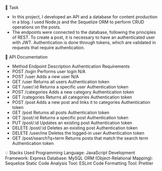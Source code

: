 📝 Task
- In this project, I developed an API and a database for content production in a blog. I used Node.js and the Sequelize ORM to perform CRUD operations on the posts.
- The endpoints were connected to the database, following the principles of REST. To create a post, it is necessary to have an authenticated user with JWT. Authentication is done through tokens, which are validated in requests that require authentication.

📄 API Documentation
- Method Endpoint Description Authentication Requirements
- POST /login Performs user login N/A
- POST /user Adds a new user N/A
- GET /user Returns all users Authentication token
- GET /user/:id Returns a specific user Authentication token
- POST /categories Adds a new category Authentication token
- GET /categories Returns all categories Authentication token
- POST /post Adds a new post and links it to categories Authentication token
- GET /post Returns all posts Authentication token
- GET /post/:id Returns a specific post Authentication token
- PUT /post/:id Updates an existing post Authentication token
- DELETE /post/:id Deletes an existing post Authentication token
- DELETE /user/me Deletes the logged-in user Authentication token
- GET /post/search?q=term Returns posts that match the search term Authentication token

💡 Stacks Used
Programming Language: JavaScript
Development Framework: Express
Database: MySQL
ORM (Object-Relational Mapping): Sequelize
Static Code Analysis Tool: ESLint
Code Formatting Tool: Prettier
